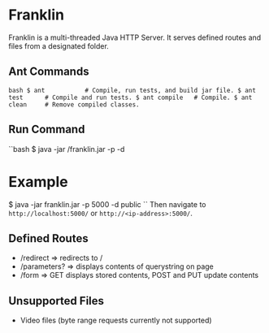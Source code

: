 Franklin
========

Franklin is a multi-threaded Java HTTP Server. It serves defined routes and files from a designated folder.

Ant Commands
--------------
``bash
$ ant           # Compile, run tests, and build jar file.
$ ant test      # Compile and run tests.
$ ant compile   # Compile.
$ ant clean     # Remove compiled classes.
``

Run Command
-------------
``bash
$ java -jar <path-to-jar>/franklin.jar -p <port> -d <directory to serve from>

# Example
$ java -jar franklin.jar -p 5000 -d public
``
Then navigate to `http://localhost:5000/` or `http://<ip-address>:5000/`.

Defined Routes
--------------
- /redirect => redirects to /
- /parameters?<querystring> => displays contents of querystring on page
- /form => GET displays stored contents, POST and PUT update contents

Unsupported Files
---------------
- Video files (byte range requests currently not supported)
